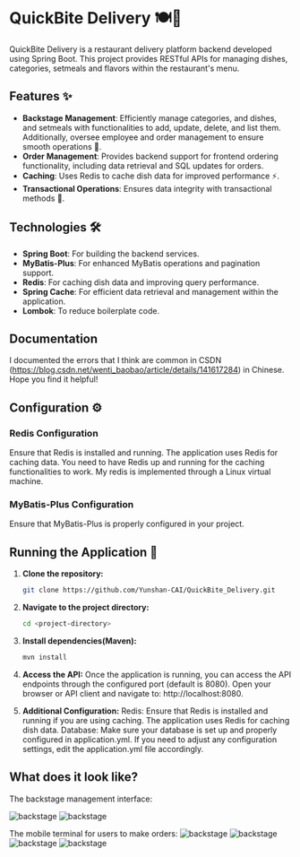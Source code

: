 # QuickBite Delivery 🍽️🚀

QuickBite Delivery is a restaurant delivery platform backend developed using Spring Boot. This project provides RESTful APIs for managing dishes, categories, setmeals and flavors within the restaurant's menu.

## Features ✨

- **Backstage Management**: Efficiently manage categories, and dishes, and setmeals with functionalities to add, update, delete, and list them. Additionally, oversee employee and order management to ensure smooth operations 🍲.
- **Order Management**: Provides backend support for frontend ordering functionality, including data retrieval and SQL updates for orders.
- **Caching**: Uses Redis to cache dish data for improved performance ⚡.
- **Transactional Operations**: Ensures data integrity with transactional methods 💼.

## Technologies 🛠️

- **Spring Boot**: For building the backend services.
- **MyBatis-Plus**: For enhanced MyBatis operations and pagination support.
- **Redis**: For caching dish data and improving query performance.
- **Spring Cache**: For efficient data retrieval and management within the application.
- **Lombok**: To reduce boilerplate code.

## Documentation

I documented the errors that I think are common in CSDN (https://blog.csdn.net/wenti_baobao/article/details/141617284) in Chinese. 
Hope you find it helpful!

## Configuration ⚙️

### Redis Configuration

Ensure that Redis is installed and running. The application uses Redis for caching data. You need to have Redis up and running for the caching functionalities to work. My redis is implemented through a Linux virtual machine.

### MyBatis-Plus Configuration

Ensure that MyBatis-Plus is properly configured in your project.

## Running the Application 🚀

1. **Clone the repository:**

   ```bash
   git clone https://github.com/Yunshan-CAI/QuickBite_Delivery.git
   
2. **Navigate to the project directory:**
   ```bash
   cd <project-directory>
   
3. **Install dependencies(Maven):**
   ```bash
   mvn install
   
4. **Access the API:**
Once the application is running, you can access the API endpoints through the configured port (default is 8080).
Open your browser or API client and navigate to: http://localhost:8080.

5. **Additional Configuration:**
Redis: Ensure that Redis is installed and running if you are using caching. The application uses Redis for caching dish data.
Database: Make sure your database is set up and properly configured in application.yml.
If you need to adjust any configuration settings, edit the application.yml file accordingly.

## What does it look like?
The backstage management interface:

![backstage](upload/demo/backstage1.png)
![backstage](upload/demo/backstage2.png)

The mobile terminal for users to make orders:
![backstage](upload/demo/mobile1.png)
![backstage](upload/demo/mobile2.png)
![backstage](upload/demo/mobile3.png)
![backstage](upload/demo/mobile4.png)






